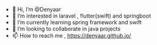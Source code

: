 - 👋 Hi, I’m @Denyaar
- 👀 I’m interested in laravel , flutter(swift) and springboot
- 🌱 I’m currently learning spring framework and swift
- 💞️ I’m looking to collaborate in java projects 
- 📫 How to reach me , https://denyaar.github.io/

<!---
Denyaar/Denyaar is a ✨ special ✨ repository because its `README.md` (this file) appears on your GitHub profile.
You can click the Preview link to take a look at your changes.
--->
